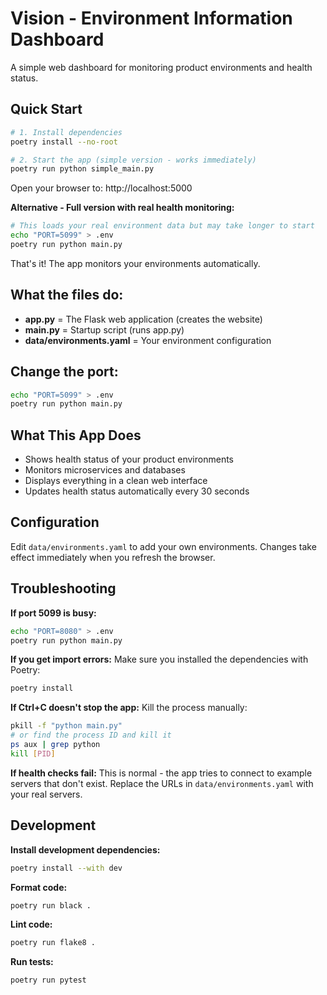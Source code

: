 # Vision - Environment Information Dashboard

A simple web dashboard for monitoring product environments and health status.

## Quick Start

```bash
# 1. Install dependencies
poetry install --no-root

# 2. Start the app (simple version - works immediately)
poetry run python simple_main.py
```

Open your browser to: http://localhost:5000

**Alternative - Full version with real health monitoring:**
```bash
# This loads your real environment data but may take longer to start
echo "PORT=5099" > .env
poetry run python main.py
```

That's it! The app monitors your environments automatically.

## What the files do:
- **app.py** = The Flask web application (creates the website)
- **main.py** = Startup script (runs app.py)
- **data/environments.yaml** = Your environment configuration

## Change the port:
```bash
echo "PORT=5099" > .env
poetry run python main.py
```

## What This App Does

- Shows health status of your product environments
- Monitors microservices and databases
- Displays everything in a clean web interface
- Updates health status automatically every 30 seconds

## Configuration

Edit `data/environments.yaml` to add your own environments. Changes take effect immediately when you refresh the browser.

## Troubleshooting

**If port 5099 is busy:**
```bash
echo "PORT=8080" > .env
poetry run python main.py
```

**If you get import errors:**
Make sure you installed the dependencies with Poetry:
```bash
poetry install
```

**If Ctrl+C doesn't stop the app:**
Kill the process manually:
```bash
pkill -f "python main.py"
# or find the process ID and kill it
ps aux | grep python
kill [PID]
```

**If health checks fail:**
This is normal - the app tries to connect to example servers that don't exist. Replace the URLs in `data/environments.yaml` with your real servers.

## Development

**Install development dependencies:**
```bash
poetry install --with dev
```

**Format code:**
```bash
poetry run black .
```

**Lint code:**
```bash
poetry run flake8 .
```

**Run tests:**
```bash
poetry run pytest
```